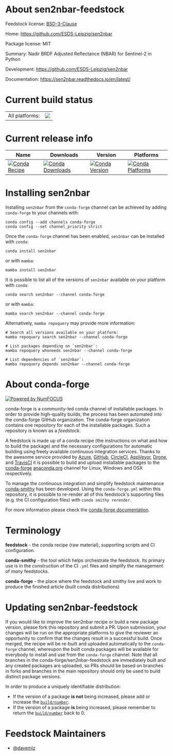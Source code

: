 About sen2nbar-feedstock
========================

Feedstock license: [BSD-3-Clause](https://github.com/conda-forge/sen2nbar-feedstock/blob/main/LICENSE.txt)

Home: https://github.com/ESDS-Leipzig/sen2nbar

Package license: MIT

Summary: Nadir BRDF Adjusted Reflectance (NBAR) for Sentinel-2 in Python

Development: https://github.com/ESDS-Leipzig/sen2nbar

Documentation: https://sen2nbar.readthedocs.io/en/latest/

Current build status
====================


<table><tr><td>All platforms:</td>
    <td>
      <a href="https://dev.azure.com/conda-forge/feedstock-builds/_build/latest?definitionId=18918&branchName=main">
        <img src="https://dev.azure.com/conda-forge/feedstock-builds/_apis/build/status/sen2nbar-feedstock?branchName=main">
      </a>
    </td>
  </tr>
</table>

Current release info
====================

| Name | Downloads | Version | Platforms |
| --- | --- | --- | --- |
| [![Conda Recipe](https://img.shields.io/badge/recipe-sen2nbar-green.svg)](https://anaconda.org/conda-forge/sen2nbar) | [![Conda Downloads](https://img.shields.io/conda/dn/conda-forge/sen2nbar.svg)](https://anaconda.org/conda-forge/sen2nbar) | [![Conda Version](https://img.shields.io/conda/vn/conda-forge/sen2nbar.svg)](https://anaconda.org/conda-forge/sen2nbar) | [![Conda Platforms](https://img.shields.io/conda/pn/conda-forge/sen2nbar.svg)](https://anaconda.org/conda-forge/sen2nbar) |

Installing sen2nbar
===================

Installing `sen2nbar` from the `conda-forge` channel can be achieved by adding `conda-forge` to your channels with:

```
conda config --add channels conda-forge
conda config --set channel_priority strict
```

Once the `conda-forge` channel has been enabled, `sen2nbar` can be installed with `conda`:

```
conda install sen2nbar
```

or with `mamba`:

```
mamba install sen2nbar
```

It is possible to list all of the versions of `sen2nbar` available on your platform with `conda`:

```
conda search sen2nbar --channel conda-forge
```

or with `mamba`:

```
mamba search sen2nbar --channel conda-forge
```

Alternatively, `mamba repoquery` may provide more information:

```
# Search all versions available on your platform:
mamba repoquery search sen2nbar --channel conda-forge

# List packages depending on `sen2nbar`:
mamba repoquery whoneeds sen2nbar --channel conda-forge

# List dependencies of `sen2nbar`:
mamba repoquery depends sen2nbar --channel conda-forge
```


About conda-forge
=================

[![Powered by
NumFOCUS](https://img.shields.io/badge/powered%20by-NumFOCUS-orange.svg?style=flat&colorA=E1523D&colorB=007D8A)](https://numfocus.org)

conda-forge is a community-led conda channel of installable packages.
In order to provide high-quality builds, the process has been automated into the
conda-forge GitHub organization. The conda-forge organization contains one repository
for each of the installable packages. Such a repository is known as a *feedstock*.

A feedstock is made up of a conda recipe (the instructions on what and how to build
the package) and the necessary configurations for automatic building using freely
available continuous integration services. Thanks to the awesome service provided by
[Azure](https://azure.microsoft.com/en-us/services/devops/), [GitHub](https://github.com/),
[CircleCI](https://circleci.com/), [AppVeyor](https://www.appveyor.com/),
[Drone](https://cloud.drone.io/welcome), and [TravisCI](https://travis-ci.com/)
it is possible to build and upload installable packages to the
[conda-forge](https://anaconda.org/conda-forge) [anaconda.org](https://anaconda.org/)
channel for Linux, Windows and OSX respectively.

To manage the continuous integration and simplify feedstock maintenance
[conda-smithy](https://github.com/conda-forge/conda-smithy) has been developed.
Using the ``conda-forge.yml`` within this repository, it is possible to re-render all of
this feedstock's supporting files (e.g. the CI configuration files) with ``conda smithy rerender``.

For more information please check the [conda-forge documentation](https://conda-forge.org/docs/).

Terminology
===========

**feedstock** - the conda recipe (raw material), supporting scripts and CI configuration.

**conda-smithy** - the tool which helps orchestrate the feedstock.
                   Its primary use is in the construction of the CI ``.yml`` files
                   and simplify the management of *many* feedstocks.

**conda-forge** - the place where the feedstock and smithy live and work to
                  produce the finished article (built conda distributions)


Updating sen2nbar-feedstock
===========================

If you would like to improve the sen2nbar recipe or build a new
package version, please fork this repository and submit a PR. Upon submission,
your changes will be run on the appropriate platforms to give the reviewer an
opportunity to confirm that the changes result in a successful build. Once
merged, the recipe will be re-built and uploaded automatically to the
`conda-forge` channel, whereupon the built conda packages will be available for
everybody to install and use from the `conda-forge` channel.
Note that all branches in the conda-forge/sen2nbar-feedstock are
immediately built and any created packages are uploaded, so PRs should be based
on branches in forks and branches in the main repository should only be used to
build distinct package versions.

In order to produce a uniquely identifiable distribution:
 * If the version of a package **is not** being increased, please add or increase
   the [``build/number``](https://docs.conda.io/projects/conda-build/en/latest/resources/define-metadata.html#build-number-and-string).
 * If the version of a package **is** being increased, please remember to return
   the [``build/number``](https://docs.conda.io/projects/conda-build/en/latest/resources/define-metadata.html#build-number-and-string)
   back to 0.

Feedstock Maintainers
=====================

* [@davemlz](https://github.com/davemlz/)

